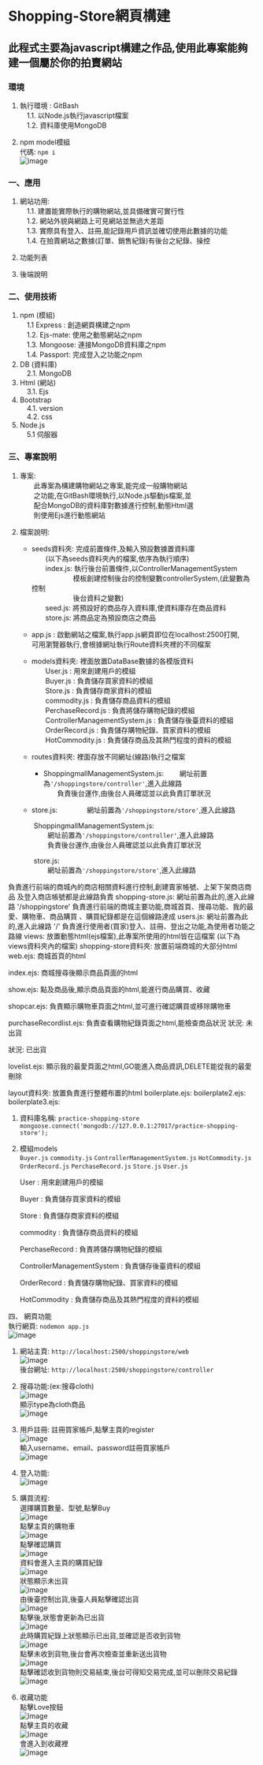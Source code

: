 # Shopping-Store網頁構建

## 此程式主要為javascript構建之作品,使用此專案能夠建一個屬於你的拍賣網站

###  環境   
1. 執行環境 : GitBash   
 &ensp;&ensp;1.1.  以Node.js執行javascript檔案  
 &ensp;&ensp;1.2.  資料庫使用MongoDB  
       
2. npm model模組  
     代碼: `npm i`  
      ![image](https://github.com/Kk0627-1/ShoppingStore_Work/assets/55129180/4d31d7fd-00f8-433e-a397-8ef35f21a089)

### 一、應用
1. 網站功用:  
    &ensp;&ensp;1.1. 建置能實際執行的購物網站,並具備確實可實行性  
    &ensp;&ensp;1.2.  網站外貌與網路上可見網站並無過大差距  
    &ensp;&ensp;1.3.  實際具有登入、註冊,能記錄用戶資訊並確切使用此數據的功能  
    &ensp;&ensp;1.4.  在拍賣網站之數據(訂單、銷售紀錄)有後台之紀錄、操控  
  
 2. 功能列表        
 3. 後端說明    
 

### 二、使用技術  
  1. npm  (模組)  
     &ensp;&ensp;1.1 Express : 創造網頁構建之npm  
     &ensp;&ensp;1.2.  Ejs-mate: 使用之動態網站之npm  
     &ensp;&ensp;1.3.  Mongoose: 連接MongoDB資料庫之npm  
     &ensp;&ensp;1.4.  Passport: 完成登入之功能之npm
  2. DB  (資料庫)  
     &ensp;&ensp;2.1. MongoDB  
  3. Html (網站)  
     &ensp;&ensp;3.1. Ejs  
  4. Bootstrap  
     &ensp;&ensp;4.1. version  
     &ensp;&ensp;4.2. css  
  5. Node.js  
     &ensp;&ensp;5.1  伺服器  
  ### 三、專案說明  
   1. 專案:  
      &ensp;&ensp;&ensp;&ensp;此專案為構建購物網站之專案,能完成一般購物網站  
      &ensp;&ensp;&ensp;&ensp;之功能,在GitBash環境執行,以Node.js驅動js檔案,並  
      &ensp;&ensp;&ensp;&ensp;配合MongoDB的資料庫對數據進行控制,動態Html選  
      &ensp;&ensp;&ensp;&ensp;則使用Ejs進行動態網站  

   2. 檔案說明:  
      * seeds資料夾: 完成前置條件,及輸入預設數據置資料庫    
      &ensp;&ensp;&ensp;&ensp;(以下為seeds資料夾內的檔案,依序為執行順序)  
      &ensp;&ensp;&ensp;&ensp;index.js: 執行後台前置條件,以ControllerManagementSystem    
                     &ensp;&ensp;&ensp;&ensp;&ensp;&ensp;&ensp;&ensp;&ensp;&ensp;&ensp;&ensp;模板創建控制後台的控制變數controllerSystem,(此變數為控制    
                     &ensp;&ensp;&ensp;&ensp;&ensp;&ensp;&ensp;&ensp;&ensp;&ensp;&ensp;&ensp;後台資料之變數)    
           &ensp;&ensp;&ensp;&ensp;seed.js: 將預設好的商品存入資料庫,使資料庫存在商品資料    
           &ensp;&ensp;&ensp;&ensp;store.js: 將商品定為預設商店之商品  
        
      * app.js : 啟動網站之檔案,執行app.js網頁即位在localhost:2500打開,  
              可用瀏覽器執行,會根據網址執行Route資料夾裡的不同檔案  
              
      * models資料夾: 裡面放置DataBase數據的各模版資料  
      &ensp;&ensp;&ensp;&ensp;User.js : 用來創建用戶的模組  
      &ensp;&ensp;&ensp;&ensp;Buyer.js : 負責儲存買家資料的模組  
      &ensp;&ensp;&ensp;&ensp;Store.js : 負責儲存商家資料的模組  
      &ensp;&ensp;&ensp;&ensp;commodity.js : 負責儲存商品資料的模組  
      &ensp;&ensp;&ensp;&ensp;PerchaseRecord.js : 負責將儲存購物紀錄的模組  
      &ensp;&ensp;&ensp;&ensp;ControllerManagementSystem.js : 負責儲存後臺資料的模組  
      &ensp;&ensp;&ensp;&ensp;OrderRecord.js : 負責儲存購物紀錄、買家資料的模組  
      &ensp;&ensp;&ensp;&ensp;HotCommodity.js : 負責儲存商品及其熱門程度的資料的模組  
           
      * routes資料夾: 裡面存放不同網址(線路)執行之檔案
        * ShoppingmallManagementSystem.js:
         &ensp;&ensp;&ensp;&ensp;網址前置為`'/shoppingstore/controller'`,進入此線路  
         &ensp;&ensp;&ensp;&ensp;負責後台運作,由後台人員確認並以此負責訂單狀況  
           
       * store.js:
        &ensp;&ensp;&ensp;&ensp;&ensp;&ensp;&ensp;&ensp;網址前置為`'/shoppingstore/store'`,進入此線路  
       
      
      &ensp;&ensp;&ensp;&ensp;ShoppingmallManagementSystem.js:   
      &ensp;&ensp;&ensp;&ensp;&ensp;&ensp;&ensp;&ensp;網址前置為`'/shoppingstore/controller'`,進入此線路  
      &ensp;&ensp;&ensp;&ensp;&ensp;&ensp;&ensp;&ensp;負責後台運作,由後台人員確認並以此負責訂單狀況  
      
      &ensp;&ensp;&ensp;&ensp;store.js:   
      &ensp;&ensp;&ensp;&ensp;&ensp;&ensp;&ensp;&ensp;網址前置為`'/shoppingstore/store'`,進入此線路  

      
負責進行前端的商城內的商店相關資料進行控制,創建賣家帳號、上架下架商店商品
及登入商店帳號都是此線路負責
shopping-store.js:
網址前置為此的,進入此線路
'/shoppingstore'
負責進行前端的商城主要功能,商城首頁、搜尋功能、我的最愛、購物車、商品購買
、購買紀錄都是在這個線路達成
users.js:
網址前置為此的,進入此線路
'/'
負責進行使用者(買家)登入、註冊、登出之功能,為使用者功能之路線
views: 放置動態html(ejs檔案),此專案所使用的html皆在這檔案
(以下為views資料夾內的檔案)
shopping-store資料夾: 放置前端商城的大部分html
web.ejs: 商城首頁的html

index.ejs: 商城搜尋後顯示商品頁面的html

show.ejs: 點及商品後,顯示商品頁面的html,能進行商品購買、收藏

shopcar.ejs: 負責顯示購物車頁面之html,並可進行確認購買或移除購物車

purchaseRecordlist.ejs: 負責查看購物紀錄頁面之html,能檢查商品狀況
狀況: 未出貨

狀況: 已出貨

lovelist.ejs: 顯示我的最愛頁面之html,GO能進入商品資訊,DELETE能從我的最愛刪除

layout資料夾: 放置負責進行整體布置的html
boilerplate.ejs: 
boilerplate2.ejs: 
boilerplate3.ejs: 

  1. 資料庫名稱: `practice-shopping-store`  
     `mongoose.connect('mongodb://127.0.0.1:27017/practice-shopping-store');`  
  2. 模組models  
     `Buyer.js` `commodity.js` `ControllerManagementSystem.js` `HotCommodity.js`  
     `OrderRecord.js` `PerchaseRecord.js` `Store.js` `User.js`  
       
     User : 用來創建用戶的模組  
     
     Buyer : 負責儲存買家資料的模組  
      
     Store : 負責儲存商家資料的模組  
     
     commodity : 負責儲存商品資料的模組  
     
     PerchaseRecord : 負責將儲存購物紀錄的模組  
     
     ControllerManagementSystem : 負責儲存後臺資料的模組  
     
     OrderRecord : 負責儲存購物紀錄、買家資料的模組  
     
     HotCommodity : 負責儲存商品及其熱門程度的資料的模組    

四、 網頁功能  
     執行網頁: `nodemon app.js`  
     ![image](https://github.com/Kk0627-1/ShoppingStore_Work/assets/55129180/38a1cef2-57fe-49ba-8930-f17816d5fa92)  

  1. 網站主頁: `http://localhost:2500/shoppingstore/web`  
     ![image](https://github.com/Kk0627-1/ShoppingStore_Work/assets/55129180/29b8ae0e-6f7f-4f3a-9727-df33d10588ac)  
     後台網址: `http://localhost:2500/shoppingstore/controller`  
  2. 搜尋功能:(ex:搜尋cloth)  
     ![image](https://github.com/Kk0627-1/ShoppingStore_Work/assets/55129180/7ea97672-cc9d-48a4-9184-07188fabb629)  
     顯示type為cloth商品  
     ![image](https://github.com/Kk0627-1/ShoppingStore_Work/assets/55129180/59f1403f-f10a-4946-8fc0-725027d1deed)  
    
  3. 用戶註冊: 註冊買家帳戶,點擊主頁的register  
     ![image](https://github.com/Kk0627-1/ShoppingStore_Work/assets/55129180/4dca8f0c-a7c5-486c-a636-d9901da69d65)  
     輸入username、email、password註冊買家帳戶  
      ![image](https://github.com/Kk0627-1/ShoppingStore_Work/assets/55129180/edcf62f8-d94b-4c65-8a4d-eb7b6a236a54)  
     
  4. 登入功能:   
     ![image](https://github.com/Kk0627-1/ShoppingStore_Work/assets/55129180/5ed5ca41-4bd9-4e4d-87ee-98ba8db011e7)  

  5. 購買流程:  
     選擇購買數量、型號,點擊Buy  
     ![image](https://github.com/Kk0627-1/ShoppingStore_Work/assets/55129180/59dd1c84-1553-488c-b2be-6f1a27f5c5e1)  
     點擊主頁的購物車  
     ![image](https://github.com/Kk0627-1/ShoppingStore_Work/assets/55129180/bc30723a-8e42-438f-bc4f-f616c345302b)  
     點擊確認購買  
     ![image](https://github.com/Kk0627-1/ShoppingStore_Work/assets/55129180/bf9e3434-f1b0-4393-8389-42588910d9b5)  
     資料會進入主頁的購買紀錄  
     ![image](https://github.com/Kk0627-1/ShoppingStore_Work/assets/55129180/dc0b53de-a964-4cf8-bc63-c93626c709ff)  
     狀態顯示未出貨  
     ![image](https://github.com/Kk0627-1/ShoppingStore_Work/assets/55129180/da33a4f5-7ae1-4940-8634-0be477dfd636)  
     由後臺控制出貨,後臺人員點擊確認出貨  
     ![image](https://github.com/Kk0627-1/ShoppingStore_Work/assets/55129180/a90fe68c-e81a-4c03-80c0-8663bea9d3aa)  
     點擊後,狀態會更新為已出貨  
     ![image](https://github.com/Kk0627-1/ShoppingStore_Work/assets/55129180/ee35cce6-b04b-456a-aec6-d2927a863271)  
     此時購買紀錄上狀態顯示已出貨,並確認是否收到貨物  
     ![image](https://github.com/Kk0627-1/ShoppingStore_Work/assets/55129180/fa62e77c-eda5-49ee-be01-7b356562b910)  
     點擊未收到貨物,後台會再次檢查並重新送出貨物  
     ![image](https://github.com/Kk0627-1/ShoppingStore_Work/assets/55129180/655db6b4-63d5-48b2-a9dd-053bf4b32eec)  
     點擊確認收到貨物則交易結束,後台可得知交易完成,並可以刪除交易紀錄  
     ![image](https://github.com/Kk0627-1/ShoppingStore_Work/assets/55129180/6501644a-c886-4166-ae6a-0d28e72f2b36)  
  
  6. 收藏功能  
     點擊Love按鈕  
     ![image](https://github.com/Kk0627-1/ShoppingStore_Work/assets/55129180/cd7763ff-2080-4c38-b6fe-50c41e70df49)  
     點擊主頁的收藏  
     ![image](https://github.com/Kk0627-1/ShoppingStore_Work/assets/55129180/42b2b1aa-04b6-40a8-afa9-ca7a1d0ab5d0)  
     會進入到收藏裡  
     ![image](https://github.com/Kk0627-1/ShoppingStore_Work/assets/55129180/91937620-1ed8-4a1d-a36d-fdaedab0a97d)  
     





















   

